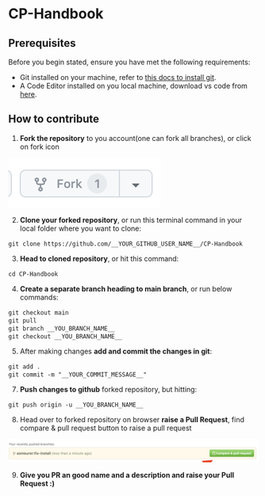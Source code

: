 # CP-Handbook

## Prerequisites
Before you begin stated, ensure you have met the following requirements:
- Git installed on your machine, refer to [this docs to install git](https://kinsta.com/knowledgebase/install-git/).
- A Code Editor installed on you local machine, download vs code from [here](https://code.visualstudio.com/download).

## How to contribute
1. **Fork the repository** to you account(one can fork all branches), or click on fork icon

![Github Fork Icon](./assets/images/fork.png)

2. **Clone your forked repository**, or run this terminal command in your local folder where you want to clone:
```shell
git clone https://github.com/__YOUR_GITHUB_USER_NAME__/CP-Handbook
```

3. **Head to cloned repository**, or hit this command:
```shell
cd CP-Handbook
```

4. **Create a separate branch heading to main branch**, or run below commands:
```shell
git checkout main
git pull
git branch __YOU_BRANCH_NAME__
git checkout __YOU_BRANCH_NAME__
```

5. After making changes **add and commit the changes in git**:
```shell
git add .
git commit -m "__YOUR_COMMIT_MESSAGE__"
```

7. **Push changes to github** forked repository, but hitting:
```shell
git push origin -u __YOU_BRANCH_NAME__
```

8. Head over to forked repository on browser **raise a Pull Request**, find compare & pull request button to raise a pull request 

![Github PR Popup](./assets/images/github_pull_request.png)

9. **Give you PR an good name and a description and raise your Pull Request :)**
